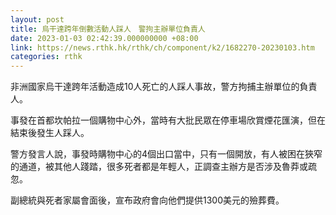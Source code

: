 ```yaml
---
layout: post
title: 烏干達跨年倒數活動人踩人　警拘主辦單位負責人
date: 2023-01-03 02:42:39.000000000 +08:00
link: https://news.rthk.hk/rthk/ch/component/k2/1682270-20230103.htm
categories: rthk
---
```


非洲國家烏干達跨年活動造成10人死亡的人踩人事故，警方拘捕主辦單位的負責人。

事發在首都坎帕拉一個購物中心外，當時有大批民眾在停車場欣賞煙花匯演，但在結束後發生人踩人。

警方發言人說，事發時購物中心的4個出口當中，只有一個開放，有人被困在狹窄的通道，被其他人踐踏，很多死者都是年輕人，正調查主辦方是否涉及魯莽或疏忽。

副總統與死者家屬會面後，宣布政府會向他們提供1300美元的殮葬費。

